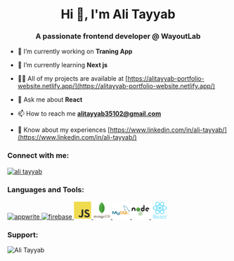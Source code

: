 <h1 align="center">Hi 👋, I'm Ali Tayyab</h1>
<h3 align="center">A passionate frontend developer @ WayoutLab</h3>

- 🔭 I’m currently working on **Traning App**

- 🌱 I’m currently learning **Next js**

- 👨‍💻 All of my projects are available at [https://alitayyab-portfolio-website.netlify.app/](https://alitayyab-portfolio-website.netlify.app/)

- 💬 Ask me about **React**

- 📫 How to reach me **alitayyab35102@gmail.com**

- 📄 Know about my experiences [https://www.linkedin.com/in/ali-tayyab/](https://www.linkedin.com/in/ali-tayyab/)

<h3 align="left">Connect with me:</h3>
<p align="left">
<a href="https://linkedin.com/in/ali tayyab" target="blank"><img align="center" src="https://raw.githubusercontent.com/rahuldkjain/github-profile-readme-generator/master/src/images/icons/Social/linked-in-alt.svg" alt="ali tayyab" height="30" width="40" /></a>
</p>

<h3 align="left">Languages and Tools:</h3>
<p align="left"> <a href="https://appwrite.io" target="_blank" rel="noreferrer"> <img src="https://www.vectorlogo.zone/logos/appwriteio/appwriteio-icon.svg" alt="appwrite" width="40" height="40"/> </a> <a href="https://firebase.google.com/" target="_blank" rel="noreferrer"> <img src="https://www.vectorlogo.zone/logos/firebase/firebase-icon.svg" alt="firebase" width="40" height="40"/> </a> <a href="https://developer.mozilla.org/en-US/docs/Web/JavaScript" target="_blank" rel="noreferrer"> <img src="https://raw.githubusercontent.com/devicons/devicon/master/icons/javascript/javascript-original.svg" alt="javascript" width="40" height="40"/> </a> <a href="https://www.mongodb.com/" target="_blank" rel="noreferrer"> <img src="https://raw.githubusercontent.com/devicons/devicon/master/icons/mongodb/mongodb-original-wordmark.svg" alt="mongodb" width="40" height="40"/> </a> <a href="https://www.mysql.com/" target="_blank" rel="noreferrer"> <img src="https://raw.githubusercontent.com/devicons/devicon/master/icons/mysql/mysql-original-wordmark.svg" alt="mysql" width="40" height="40"/> </a> <a href="https://nodejs.org" target="_blank" rel="noreferrer"> <img src="https://raw.githubusercontent.com/devicons/devicon/master/icons/nodejs/nodejs-original-wordmark.svg" alt="nodejs" width="40" height="40"/> </a> <a href="https://reactjs.org/" target="_blank" rel="noreferrer"> <img src="https://raw.githubusercontent.com/devicons/devicon/master/icons/react/react-original-wordmark.svg" alt="react" width="40" height="40"/> </a> </p>


<h3 align="left">Support:</h3>
<p><a href="https://www.buymeacoffee.com/Ali Tayyab"> <img align="left" src="https://cdn.buymeacoffee.com/buttons/v2/default-yellow.png" height="50" width="210" alt="Ali Tayyab" /></a></p><br><br>

